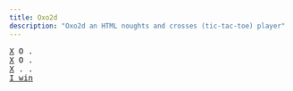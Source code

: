 ```yaml
---
title: Oxo2d 
description: "Oxo2d an HTML noughts and crosses (tic-tac-toe) player"
---
```


<pre class="oxo2d">
<u>X</u> O .
<u>X</u> O .
<u>X</u> . .
<a href="../">I win</a>
</pre>
